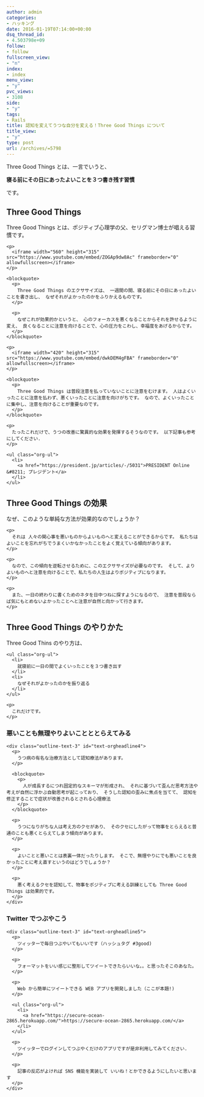 ```yaml
---
author: admin
categories:
- ハッキング
date: 2016-01-19T07:14:00+00:00
dsq_thread_id:
- 4.503798e+09
follow:
- follow
fullscreen_view:
- "n"
index:
- index
menu_view:
- "y"
pvc_views:
- 3108
side:
- "y"
tags:
- Rails
title: 認知を変えてうつな自分を変える！Three Good Things について
title_view:
- "y"
type: post
url: /archives/=5798
---
```


Three Good Things とは、一言でいうと、 

**寝る前にその日にあったよいことを３つ書き残す習慣** 

です。 

<div id="outline-container-orgheadline1" class="outline-2">
  <h2 id="orgheadline1">
    Three Good Things
  </h2>
  
  <div class="outline-text-2" id="text-orgheadline1">
    <p>
      Three Good Things とは、ポジティブ心理学の父、セリグマン博士が唱える習慣です。
    </p>
    
    <p>
      <iframe width="560" height="315" src="https://www.youtube.com/embed/ZOGAp9dw8Ac" frameborder="0" allowfullscreen></iframe>
    </p>
    
    <blockquote>
      <p>
        Three Good Things のエクササイズは、 一週間の間、寝る前にその日にあったよいことを書き出し、 なぜそれがよかったのかをふりかえるものです。
      </p>
      
      <p>
        なぜこれが効果的かというと、 心のフォーカスを悪くなることからそれを許せるように変え、 良くなることに注意を向けることで、心の圧力をこわし、幸福度をあげるからです。
      </p>
    </blockquote>
    
    <p>
      <iframe width="420" height="315" src="https://www.youtube.com/embed/dwkDEM4gFBA" frameborder="0" allowfullscreen></iframe>
    </p>
    
    <blockquote>
      <p>
        Three Good Things は普段注意を払っていないことに注意をむけます。 人はよくいったことに注意を払わず、悪くいったことに注意を向けがちです。 なので、よくいったことに集中し、注意を向けることが重要なのです。
      </p>
    </blockquote>
    
    <p>
      たったこれだけで、うつの改善に驚異的な効果を発揮するそうなのです。 以下記事も参考にしてください.
    </p>
    
    <ul class="org-ul">
      <li>
        <a href="https://president.jp/articles/-/5031">PRESIDENT Online &#8211; プレジデント</a>
      </li>
    </ul>
  </div>
</div>

<div id="outline-container-orgheadline2" class="outline-2">
  <h2 id="orgheadline2">
    Three Good Things の効果
  </h2>
  
  <div class="outline-text-2" id="text-orgheadline2">
    <p>
      なぜ、このような単純な方法が効果的なのでしょうか？
    </p>
    
    <p>
      それは 人々の関心事を悪いものからよいものへと変えることができるからです。 私たちはよいことを忘れがちでうまくいかなかったことをよく覚えている傾向があります。
    </p>
    
    <p>
      なので、この傾向を逆転させるために、このエクササイズが必要なのです。 そして、よりよいものへと注意を向けることで、私たちの人生はよりポジティブになります。
    </p>
    
    <p>
      また、一日の終わりに書くためのネタを日中つねに探すようになるので、 注意を普段ならば気にもとめないよかったことへと注意が自然と向かって行きます。
    </p>
  </div>
</div>

<div id="outline-container-orgheadline3" class="outline-2">
  <h2 id="orgheadline3">
    Three Good Things のやりかた
  </h2>
  
  <div class="outline-text-2" id="text-orgheadline3">
    <p>
      Three Good Thins のやり方は、
    </p>
    
    <ul class="org-ul">
      <li>
        就寝前に一日の間でよくいったことを３つ書き出す
      </li>
      <li>
        なぜそれがよかったのかを振り返る
      </li>
    </ul>
    
    <p>
      これだけです。
    </p>
  </div>
  
  <div id="outline-container-orgheadline4" class="outline-3">
    <h3 id="orgheadline4">
      悪いことも無理やりよいことととらえてみる
    </h3>
    
    <div class="outline-text-3" id="text-orgheadline4">
      <p>
        うつ病の有名な治療方法として認知療法があります。
      </p>
      
      <blockquote>
        <p>
          人が成長するにつれ固定的なスキーマが形成され、 それに基づいて歪んだ思考方法や考えが自然に浮かぶ自動思考が起こっており、 そうした認知の歪みに焦点を当てて、 認知を修正することで症状が改善されるとされる心理療法
        </p>
      </blockquote>
      
      <p>
        うつになりがちな人は考え方のクセがあり、 そのクセにしたがって物事をとらえると普通のことも悪くとらえてしまう傾向があります。
      </p>
      
      <p>
        よいことと悪いことは表裏一体だったりします。 そこで、無理やりにでも悪いことを良かったことに考え直すというのはどうでしょうか？
      </p>
      
      <p>
        悪く考えるクセを認知して、物事をポジティブに考える訓練としても Three Good Things は効果的です。
      </p>
    </div>
  </div>
  
  <div id="outline-container-orgheadline5" class="outline-3">
    <h3 id="orgheadline5">
      Twitter でつぶやこう
    </h3>
    
    <div class="outline-text-3" id="text-orgheadline5">
      <p>
        ツィッターで毎日つぶやいてもいいです（ハッシュタグ #3good)
      </p>
      
      <p>
        フォーマットをいい感じに整形してツイートできたらいいな。。と思ったそこのあなた。
      </p>
      
      <p>
        Web から簡単にツイートできる WEB アプリを開発しました（ここが本題!)
      </p>
      
      <ul class="org-ul">
        <li>
          <a href="https://secure-ocean-2865.herokuapp.com/">https://secure-ocean-2865.herokuapp.com/</a>
        </li>
      </ul>
      
      <p>
        ツイッターでログインしてつぶやくだけのアプリですが是非利用してみてください.
      </p>
      
      <p>
        記事の反応がよければ SNS 機能を実装して いいね！とかできるようにしたいと思います
      </p>
    </div>
  </div>
</div>